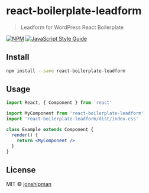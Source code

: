 # react-boilerplate-leadform

> Leadform for WordPress React Boilerplate

[![NPM](https://img.shields.io/npm/v/react-boilerplate-leadform.svg)](https://www.npmjs.com/package/react-boilerplate-leadform) [![JavaScript Style Guide](https://img.shields.io/badge/code_style-standard-brightgreen.svg)](https://standardjs.com)

## Install

```bash
npm install --save react-boilerplate-leadform
```

## Usage

```jsx
import React, { Component } from 'react'

import MyComponent from 'react-boilerplate-leadform'
import 'react-boilerplate-leadform/dist/index.css'

class Example extends Component {
  render() {
    return <MyComponent />
  }
}
```

## License

MIT © [jonshipman](https://github.com/jonshipman)
